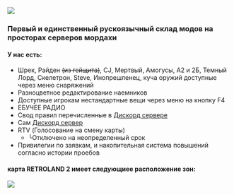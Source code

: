 ![](https://cdn.discordapp.com/attachments/968942076823744602/1150120156551467038/Sershograd.png)
### Первый и единственный рускоязычный склад модов на просторах серверов мордахи
#### У нас есть:
 - Шрек, Райден ~~(из гейщита)~~, CJ, Мертвый, Амогусы, А2 и 2Б, Темный Лорд, Скелетрон, Steve, Инопрешленец, куча оружий доступные через меню снаряжений
 - Разноцветное редактирование наемников
 - Доступные игрокам нестандартные вещи через меню на кнопку F4
 - ЕБУЧЕЕ РАДИО
 - Свод правил перечисленные в [Дискорд сервере](https://discord.gg/3zxQZJNKf5)
 - Сам [Дискорд сервер](https://discord.gg/3zxQZJNKf5)
 - RTV (Голосование на смену карты) 
   - ╰Отключено на неопределенный срок
 - Привилегии по заявкам, и накопительная система повышений согласно истории проебов


#### **карта RETROLAND 2 имеет следующиее расположение зон:**
![](https://cdn.discordapp.com/attachments/1148287266645618688/1148287266914042038/retroland_ffaduel.png)
